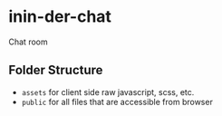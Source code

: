 # inin-der-chat
Chat room

## Folder Structure

- `assets` for client side raw javascript, scss, etc.
- `public` for all files that are accessible from browser